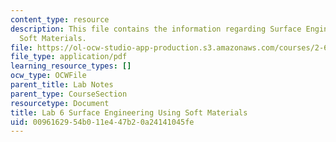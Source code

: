 ```yaml
---
content_type: resource
description: This file contains the information regarding Surface Engineering Using
  Soft Materials.
file: https://ol-ocw-studio-app-production.s3.amazonaws.com/courses/2-674-micro-nano-engineering-laboratory-spring-2016/0096162954b011e447b20a24141045fe_MIT2_674S16_LabNote6.pdf
file_type: application/pdf
learning_resource_types: []
ocw_type: OCWFile
parent_title: Lab Notes
parent_type: CourseSection
resourcetype: Document
title: Lab 6 Surface Engineering Using Soft Materials
uid: 00961629-54b0-11e4-47b2-0a24141045fe
---
```

